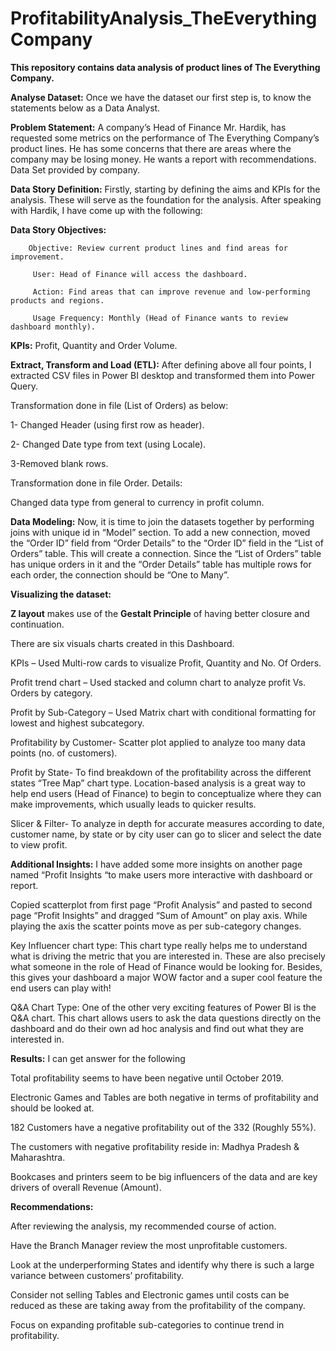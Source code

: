 # ProfitabilityAnalysis_TheEverythingCompany
**This repository contains data analysis of product lines of The Everything Company.**

**Analyse Dataset:** Once we have the dataset our first step is, to know the statements below as a Data Analyst. 

**Problem Statement:** A company’s Head of Finance Mr. Hardik, has requested some metrics on the performance of The Everything Company’s product lines. He has some concerns that there are areas where the company may be losing money. He wants a report with recommendations. Data Set provided by company. 

**Data Story Definition:** Firstly, starting by defining the aims and KPIs for the analysis. These will serve as the foundation for the analysis. After speaking with Hardik, I have come up with the following: 

**Data Story Objectives:** 

        Objective: Review current product lines and find areas for improvement. 

         User: Head of Finance will access the dashboard. 

         Action: Find areas that can improve revenue and low-performing products and regions. 

         Usage Frequency: Monthly (Head of Finance wants to review dashboard monthly).                

**KPIs:** Profit, Quantity and Order Volume. 

**Extract, Transform and Load (ETL):** After defining above all four points, I extracted CSV files in Power BI desktop and transformed them into Power Query. 

Transformation done in file (List of Orders) as below: 

1- Changed Header (using first row as header). 

2- Changed Date type from text (using Locale). 

3-Removed blank rows. 

Transformation done in file Order. Details: 

Changed data type from general to currency in profit column. 

**Data Modeling:** Now, it is time to join the datasets together by performing joins with unique id in “Model” section. To add a new connection, moved the “Order ID” field from “Order Details” to the “Order ID” field in the “List of Orders” table. This will create a connection. Since the “List of Orders” table has unique orders in it and the “Order Details” table has multiple rows for each order, the connection should be “One to Many”. 

**Visualizing the dataset:**  

**Z layout** makes use of the **Gestalt Principle** of having better closure and continuation.  

There are six visuals charts created in this Dashboard. 

KPIs – Used Multi-row cards to visualize Profit, Quantity and No. Of Orders. 

Profit trend chart – Used stacked and column chart to analyze profit Vs. Orders by category. 

Profit by Sub-Category – Used Matrix chart with conditional formatting for lowest and highest subcategory.  

Profitability by Customer- Scatter plot applied to analyze too many data points (no. of customers). 

Profit by State- To find breakdown of the profitability across the different states “Tree Map” chart type. Location-based analysis is a great way to help end users (Head of Finance) to begin to conceptualize where they can make improvements, which usually leads to quicker results. 

Slicer & Filter- To analyze in depth for accurate measures according to date, customer name, by state or by city user can go to slicer and select the date to view profit. 

 

**Additional Insights:** I have added some more insights on another page named “Profit Insights “to make users more interactive with dashboard or report.  

Copied scatterplot from first page “Profit Analysis” and pasted to second page “Profit Insights” and dragged “Sum of Amount” on play axis. While playing the axis the scatter points move as per sub-category changes. 

Key Influencer chart type: This chart type really helps me to understand what is driving the metric that you are interested in. These are also precisely what someone in the role of Head of Finance would be looking for. Besides, this gives your dashboard a major WOW factor and a super cool feature the end users can play with! 

Q&A Chart Type: One of the other very exciting features of Power BI is the Q&A chart. This chart allows users to ask the data questions directly on the dashboard and do their own ad hoc analysis and find out what they are interested in.   

**Results:** I can get answer for the following 

Total profitability seems to have been negative until October 2019. 

Electronic Games and Tables are both negative in terms of profitability and should be looked at. 

182 Customers have a negative profitability out of the 332 (Roughly 55%). 

The customers with negative profitability reside in: Madhya Pradesh & Maharashtra. 

Bookcases and printers seem to be big influencers of the data and are key drivers of overall Revenue (Amount). 

**Recommendations:**

After reviewing the analysis, my recommended course of action. 

Have the Branch Manager review the most unprofitable customers. 

Look at the underperforming States and identify why there is such a large variance between customers’ profitability. 

Consider not selling Tables and Electronic games until costs can be reduced as these are taking away from the profitability of the company. 

Focus on expanding profitable sub-categories to continue trend in profitability. 

 

 
